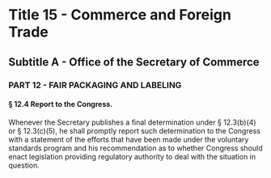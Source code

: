 
# Title 15 - Commerce and Foreign Trade
## Subtitle A - Office of the Secretary of Commerce
### PART 12 - FAIR PACKAGING AND LABELING
#### § 12.4 Report to the Congress.

Whenever the Secretary publishes a final determination under § 12.3(b)(4) or § 12.3(c)(5), he shall promptly report such determination to the Congress with a statement of the efforts that have been made under the voluntary standards program and his recommendation as to whether Congress should enact legislation providing regulatory authority to deal with the situation in question.
